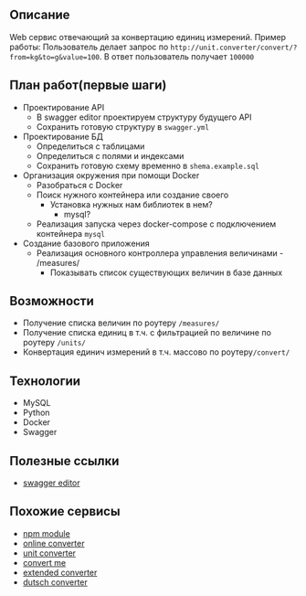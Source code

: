 
## Описание

Web cервис отвечающий за конвертацию единиц измерений. 
Пример работы: Пользователь делает запрос по `http://unit.converter/convert/?from=kg&to=g&value=100`. В ответ пользователь получает `100000`

## План работ(первые шаги)

- Проектирование API
  - В swagger editor проектируем структуру будущего API
  - Сохранить готовую структуру в `swagger.yml`
- Проектирование БД
  - Определиться с таблицами
  - Определиться с полями и индексами
  - Сохранить готовую схему временно в `shema.example.sql`
- Организация окружения при помощи Docker
  - Разобраться с Docker
  - Поиск нужного контейнера или создание своего
    - Установка нужных нам библиотек в нем?
      - mysql?
  - Реализация запуска через docker-compose с подключением контейнера `mysql`
- Создание базового приложения
  - Реализация основного контроллера управления величинами - /measures/
    - Показывать список существующих величин в базе данных


## Возможности

- Получение списка величин по роутеру `/measures/`
- Получение списка единиц в т.ч. с фильтрацией по величине по роутеру `/units/`
- Конвертация единич измерений в т.ч. массово по роутеру`/convert/`

## Технологии

- MySQL
- Python
- Docker
- Swagger

## Полезные ссылки

- [swagger editor](http://editor.swagger.io/#/)

## Похожие сервисы

- [npm module](https://www.npmjs.com/package/convert-units)
- [online converter](http://converter.eu/api/)
- [unit converter](http://www.unitconverters.net/)
- [convert me](http://www.convert-me.com/ru/)
- [extended converter](http://www.onlineconversion.com/)
- [dutsch converter](https://www.digitaldutch.com/unitconverter/density.htm)
